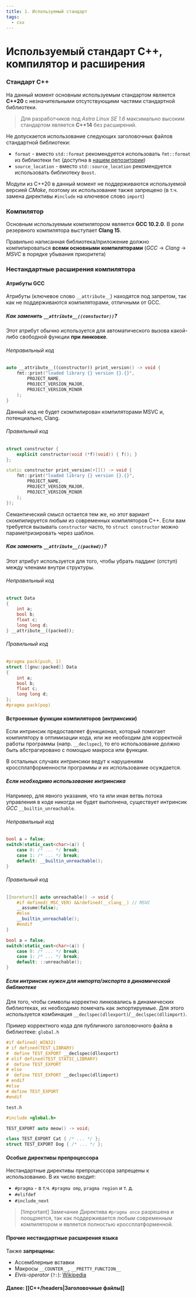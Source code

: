 ```yaml
---
title: 1. Используемый стандарт
tags:
  - cxx
---
```

# Используемый стандарт С++, компилятор и расширения

### Стандарт C++
На данный момент основным используемым стандартом является **C++20** с незначительными отсутствующими частями стандартной библиотеки.

> Для разработчиков под *Astra Linux SE 1.6* максимально высоким стандартом является **C++14** без расширений.

Не допускается использование следующих заголовочных файлов стандартной библиотеки:
- `format` - вместо `std::format` рекомендуется использовать `fmt::format` из библиотеки `fmt` (доступна в [нашем репозитории](http://uav.radar-mms.com/ui/packages/conan:%2F%2Ffmt?projectKey=radar))
- `source_location` - вместо `std::source_location` рекомендуется использовать библиотеку `Boost`.

Модули из С++20 в данный момент не поддерживаются используемой версией *CMake*, поэтому их использование также запрещено (в т.ч. замена директивы `#include` на ключевое слово `import`)

### Компилятор 
Основным используемым компилятором является **GCC 10.2.0**. В роли резервного компилятора выступает **Clang 15**.

Правильно написанная библиотека/приложение должно компилироваться **всеми основными компиляторами** (*GCC* → *Clang* → *MSVC* в порядке убывания приоритета)

### Нестандартные расширения компилятора
#### Атрибуты GCC
Атрибуты (ключевое слово `__attribute__`) находятся под запретом, так как не поддерживаются компиляторами, отличными от GCC.

##### Как заменить `__attribute__((constuctor))`?

Этот атрибут обычно используется для автоматического вызова какой-либо свободной функции **при линковке**.
###### Неправильный код
```cpp 
auto __attribute__((constructor)) print_version() -> void {
	fmt::print("loaded library {} version {}.{}", 
		PROJECT_NAME, 
		PROJECT_VERSION_MAJOR,
		PROJECT_VERSION_MINOR
	);
}
```
Данный код не будет скомпилирован компиляторами MSVC и, потенциально, Clang.

###### Правильный код
```cpp
struct constructor {
	explicit constructor(void (*f)(void)) { f(); }
};

static constructor print_version(+[]() -> void {
	fmt::print("loaded library {} version {}.{}", 
		PROJECT_NAME, 
		PROJECT_VERSION_MAJOR,
		PROJECT_VERSION_MINOR
	);
});
```
Семантический смысл остается тем же, но этот вариант скомпилируется любым из современных компиляторов С++. 
Если вам требуется вызывать `constructor` часто, то `struct constructor` можно параметризировать через шаблон.

##### Как заменить `__attribute__((packed))`?
Этот атрибут используется для того, чтобы убрать паддинг (отступ) между членами внутри структуры.
###### Неправильный код
```cpp
struct Data 
{
	int a;
	bool b;
	float c;
	long long d;
} __attribute__((packed));
```
###### Правильный код
```cpp
#pragma pack(push, 1)
struct [[gnu::packed]] Data 
{
	int a;
	bool b;
	float c;
	long long d;
};
#pragma pack(pop)
```

#### Встроенные функции компиляторов (*интринсики*)
Если интринсик предоставляет функционал, который помогает компилятору в оптимизации кода, или же необходим для корректной работы программы (напр. `__declspec`), то его использование должно быть абстрагировано с помощью макроса или функции.

В остальных случаях интринсики ведут к нарушениям кроссплатформенности программы и их использование осуждается.

##### Если необходимо использование интринсика
Например, для явного указания, что та или иная ветвь потока управления в коде никогда не будет выполнена, существует интринсик *GCC* `__builtin_unreachable`.
###### Неправильный код
```cpp
bool a = false;
switch(static_cast<char>(a)) {
	case 0: /* ... */ break;
	case 1: /* ... */ break;
	default: __builtin_unreachable();
}
```

###### Правильный код
```cpp
[[noreturn]] auto unreachable() -> void {
	#if defined(_MSC_VER) &&!defined(__clang__) // MSVC
	__assume(false);
	#else 
	__builtin_unreachable();
	#endif
}

bool a = false;
switch(static_cast<char>(a)) {
	case 0: /* ... */ break;
	case 1: /* ... */ break;
	default: ::unreachable();
}
```

##### Если интринсик нужен для импорта/экспорта в динамической библиотеке
Для того, чтобы символы корректно линковались в динамических библиотеках, их необходимо помечать как экпортируемые. Для этого используется комбинация `__declspec(dllexport)`/`__declspec(dllimport)`.

Пример корректного кода для публичного заголовочного файла в библиотеке:
`global.h`
```cpp
#if defined(_WIN32)
# if defined(TEST_LIBRARY)
#  define TEST_EXPORT __declspec(dllexport)
# elif defined(TEST_STATIC_LIBRARY)
#  define TEST_EXPORT
# else
#  define TEST_EXPORT __declspec(dllimport)
# endif
#else
# define TEST_EXPORT
#endif
```

`test.h`
```cpp
#include <global.h>

TEST_EXPORT auto meow() -> void;

class TEST_EXPORT Cat { /* ... */ };
struct TEST_EXPORT Dog { /* ... */ };
```

#### Особые директивы препроцессора
Нестандартные директивы препроцессора запрещены к использованию. В их число входит:
- `#pragma` - в т.ч. `#pragma omp`, `pragma region` и т. д.
- `#elifdef`
- `#include_next`

> [!important] Замечание
> Директива `#pragma once` разрешена и поощряется, так как поддерживается любым современным компилятором и является полностью кроссплатформенной.

#### Прочие нестандартные расширения языка
Также **запрещены:**
- Ассемблерные вставки
- Макросы `__COUNTER__`, `__PRETTY_FUNCTION__`
- *Elvis-operator* (`?:`): [Wikipedia](https://en.wikipedia.org/wiki/Elvis_operator)

#### Далее: [[C++/headers|Заголовочные файлы]]